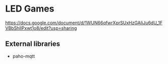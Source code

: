 # LED Games
https://docs.google.com/document/d/1WUN66qfwrXprSUxHzGAIiJu6dU_1FVBbShIlPxwt1o8/edit?usp=sharing

## External libraries
- paho-mqtt